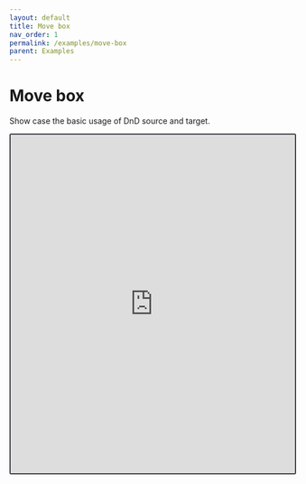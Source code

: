 ```yaml
---
layout: default
title: Move box
nav_order: 1
permalink: /examples/move-box
parent: Examples
---
```


# Move box

Show case the basic usage of DnD source and target.

<iframe style="width: 100%; height: 600px; border: 2px solid #343a40; border-radius: 3px;" loading="lazy" src="https://gist.dumber.app/?gist=da80d504cf7df57ab326d91e478aac72&open=src%2Fbox.js&open=src%2Fbox.html&open=src%2Fcontainer.js&open=src%2Fcontainer.html"></iframe>
